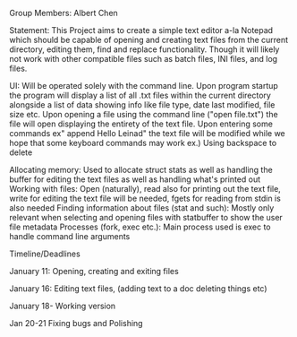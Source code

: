 Group Members: Albert Chen

Statement: This Project aims to create a simple text editor a-la Notepad which should be capable of opening and creating text files from the current directory, editing them, find and replace functionality. Though it will likely not work with other compatible files such as batch files, INI files, and log files.

UI: Will be operated solely with the command line. Upon program startup the program will display a list of all .txt files within the current directory alongside a list of data showing info like file type, date last modified, file size etc. Upon opening a file using the command line ("open file.txt") the file will open displaying the entirety of the text file. Upon entering some commands ex" append Hello Leinad" the text file will be modified while we hope that some keyboard commands may work ex.) Using backspace to delete


Allocating memory: Used to allocate struct stats as well as handling the buffer for editing the text files as well as handling what's printed out
Working with files: Open (naturally), read also for printing out the text file, write for editing the text file will be needed, fgets for reading from stdin is also needed
Finding information about files (stat and such): Mostly only relevant when selecting and opening files with statbuffer to show the user file metadata
Processes (fork, exec etc.): Main process used is exec to handle command line arguments


Timeline/Deadlines


January 11: Opening, creating and exiting files

January 16: Editing text files, (adding text to a doc deleting things etc)

January 18- Working version

Jan 20-21 Fixing bugs and Polishing




